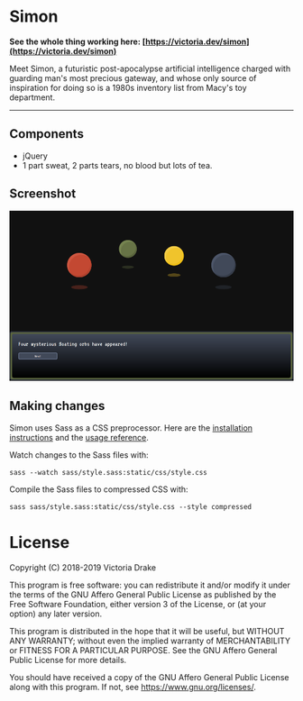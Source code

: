 # Simon

**See the whole thing working here: [https://victoria.dev/simon](https://victoria.dev/simon)**

Meet Simon, a futuristic post-apocalypse artificial intelligence charged with guarding man's most precious gateway, and whose only source of inspiration for doing so is a 1980s inventory list from Macy's toy department.

***

## Components  
* jQuery
* 1 part sweat, 2 parts tears, no blood but lots of tea.

## Screenshot

![Suddenly... a wild screenshot appears!](/simon.png)

## Making changes

Simon uses Sass as a CSS preprocessor. Here are the [installation instructions](https://sass-lang.com/install) and the [usage reference](https://sass-lang.com/documentation/file.SASS_REFERENCE.html#using_sass).

Watch changes to the Sass files with: 

```
sass --watch sass/style.sass:static/css/style.css
```

Compile the Sass files to compressed CSS with:

```
sass sass/style.sass:static/css/style.css --style compressed
```


# License
Copyright (C) 2018-2019 Victoria Drake

This program is free software: you can redistribute it and/or modify
it under the terms of the GNU Affero General Public License as
published by the Free Software Foundation, either version 3 of the
License, or (at your option) any later version.

This program is distributed in the hope that it will be useful,
but WITHOUT ANY WARRANTY; without even the implied warranty of
MERCHANTABILITY or FITNESS FOR A PARTICULAR PURPOSE.  See the
GNU Affero General Public License for more details.

You should have received a copy of the GNU Affero General Public License
along with this program.  If not, see <https://www.gnu.org/licenses/>.